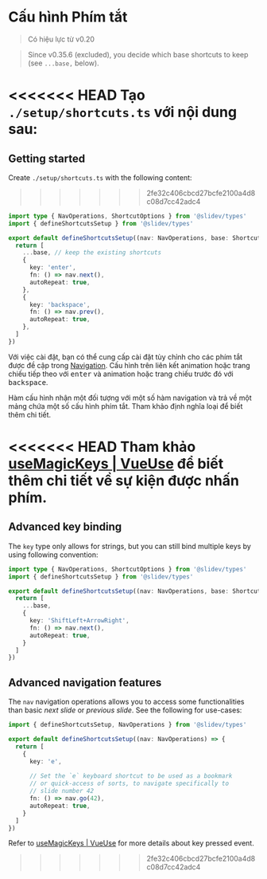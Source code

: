 # Cấu hình Phím tắt

> Có hiệu lực từ v0.20

> Since v0.35.6 (excluded), you decide which base shortcuts to keep (see `...base,` below).

<Environment type="client" />

<<<<<<< HEAD
Tạo `./setup/shortcuts.ts` với nội dung sau:
=======
## Getting started

Create `./setup/shortcuts.ts` with the following content:
>>>>>>> 2fe32c406cbcd27bcfe2100a4d8c08d7cc42adc4

```ts
import type { NavOperations, ShortcutOptions } from '@slidev/types'
import { defineShortcutsSetup } from '@slidev/types'

export default defineShortcutsSetup((nav: NavOperations, base: ShortcutOptions[]) => {
  return [
    ...base, // keep the existing shortcuts
    {
      key: 'enter',
      fn: () => nav.next(),
      autoRepeat: true,
    },
    {
      key: 'backspace',
      fn: () => nav.prev(),
      autoRepeat: true,
    },
  ]
})
```

Với việc cài đặt, bạn có thể cung cấp cài đặt tùy chỉnh cho các phím tắt được đề cập trong [Navigation](/guide/navigation#navigation-bar). Cấu hình trên liên kết animation hoặc trang chiếu tiếp theo với <kbd>enter</kbd> và animation hoặc trang chiếu trước đó với <kbd>backspace</kbd>.

Hàm cấu hình nhận một đối tượng với một số hàm navigation và trả về một mảng chứa một số cấu hình phím tắt. Tham khảo định nghĩa loại để biết thêm chi tiết.

<<<<<<< HEAD
Tham khảo [useMagicKeys | VueUse](https://vueuse.org/core/useMagicKeys/) để biết thêm chi tiết về sự kiện được nhấn phím.
=======
## Advanced key binding

The `key` type only allows for strings, but you can still bind multiple keys by using following convention:

```ts
import type { NavOperations, ShortcutOptions } from '@slidev/types'
import { defineShortcutsSetup } from '@slidev/types'

export default defineShortcutsSetup((nav: NavOperations, base: ShortcutOptions[]) => {
  return [
    ...base,
    {
      key: 'ShiftLeft+ArrowRight',
      fn: () => nav.next(),
      autoRepeat: true,
    }
  ]
})
```

## Advanced navigation features

The `nav` navigation operations allows you to access some functionalities than basic _next slide_ or _previous slide_. See the following for use-cases:

```ts
import { defineShortcutsSetup, NavOperations } from '@slidev/types'

export default defineShortcutsSetup((nav: NavOperations) => {
  return [
    {
      key: 'e',
      
      // Set the `e` keyboard shortcut to be used as a bookmark
      // or quick-access of sorts, to navigate specifically to
      // slide number 42
      fn: () => nav.go(42),
      autoRepeat: true,
    }
  ]
})
```

Refer to [useMagicKeys | VueUse](https://vueuse.org/core/useMagicKeys/) for more details about key pressed event.
>>>>>>> 2fe32c406cbcd27bcfe2100a4d8c08d7cc42adc4
